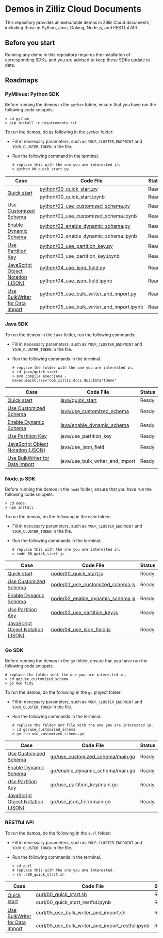 # Demos in Zilliz Cloud Documents

This repository provides all executable demos in Zilliz Cloud documents, including those in Python, Java, Golang, Node.js, and RESTful API.

## Before you start

Running any demo in this repository requires the installation of corresponding SDKs, and you are advised to keep these SDKs update to date.

## Roadmaps

### PyMilvus: Python SDK

Before running the demos in the `python` folder, ensure that you have run the following code snippets.

```shell
> cd python
> pip install -r requirements.txt
```

To run the demos, do as following in the `python` folder:

- Fill in necessary parameters, such as `YOUR_CLUSTER_ENDPOINT` and `YOUR_CLUSTER_TOKEN` in the file.

- Run the following command in the terminal.

    ```shell
    # replace this with the one you are interested in.
    > python 00_quick_start.py 
    ```

<table>
    <thead>
        <tr>
            <th>Case</th>
            <th>Code File</th>
            <th>Status</th>
        </tr>
    </thead>
    <tbody>
        <tr>
            <td rowspan="2"><a href="https://docs.zilliz.com/docs/quick-start-1">Quick start</a></td>
            <td><a href="https://github.com/zilliztech/zdoc-demos/blob/master/python/00_quick_start.py">python/00_quick_start.py</a></td>
            <td>Ready</td>
        </tr>
        <tr>
            <td>python/00_quick_start.ipynb</td>
            <td>Ready</td>
        </tr>
        <tr>
            <td rowspan=2><a href="https://docs.zilliz.com/docs/use-customized-schema">Use Customized Schema</a></td>
            <td><a href="https://github.com/zilliztech/zdoc-demos/blob/master/python/01_use_customized_schema.py">python/01_use_customized_schema.py</a></td>
            <td>Ready</td>
        </tr>
        <tr>
            <td>python/01_use_customized_schema.ipynb</td>
            <td>Ready</td>
        </tr>
        <tr>
            <td rowspan=2><a href="https://docs.zilliz.com/docs/enable_dynamic_schema">Enable Dynamic Schema</a></td>
            <td><a href="https://github.com/zilliztech/zdoc-demos/blob/master/python/02_enable_dynamic_schema.py.py">python/02_enable_dynamic_schema.py</a></td>
            <td>Ready</td>
        </tr>
        <tr>
            <td>python/02_enable_dynamic_schema.ipynb</td>
            <td>Ready</td>            
        </tr>
        <tr>
            <td rowspan=2><a href="https://docs.zilliz.com/docs/use_partition_key">Use Partition Key</a></td>
            <td><a href="https://github.com/zilliztech/zdoc-demos/blob/master/python/03_use_partition_key.py.py">python/03_use_partition_key.py</a></td>
            <td>Ready</td>
        </tr>
        <tr>
            <td>python/03_use_partition_key.ipynb</td>
            <td>Ready</td>            
        </tr>
        <tr>
            <td rowspan=2><a href="https://docs.zilliz.com/docs/javascript-object-notation-json-1">JavaScript Object Notation (JSON)</a></td>
            <td><a href="https://github.com/zilliztech/zdoc-demos/blob/master/python/04_use_json_field.py.py">python/04_use_json_field.py</a></td>
            <td>Ready</td>
        </tr>
        <tr>
            <td>python/04_use_json_field.ipynb</td>
            <td>Ready</td>            
        </tr>
        <tr>
            <td rowspan=2><a href="https://docs.zilliz.com/docs/use-bulkwriter-for-data-import">Use BulkWriter for Data Import</a></td>
            <td>python/05_use_bulk_writer_and_import.py</td>
            <td>Ready</td>
        </tr>
        <tr>
            <td>python/05_use_bulk_writer_and_import.ipynb</td>
            <td>Ready</td>            
        </tr>
    </tbody>
</table>


### Java SDK

To run the demos in the `java` folder, run the following commands:

- Fill in necessary parameters, such as `YOUR_CLUSTER_ENDPOINT` and `YOUR_CLUSTER_TOKEN` in the file.

- Run the following commands in the terminal.

    ```shell
    # replace the folder with the one you are interested in.
    > cd java/quick_start 
    > mvn compile exec:java -Dexec.mainClass="com.zilliz.docs.QuickStartDemo"
    ```

<table>
    <thead>
        <tr>
            <th>Case</th>
            <th>Code File</th>
            <th>Status</th>
        </tr>
    </thead>
    <tbody>
        <tr>
            <td><a href="https://docs.zilliz.com/docs/quick-start-1">Quick start</a></td>
            <td><a href="https://github.com/zilliztech/zdoc-demos/blob/master/java/quick_start/src/main/java/com/zilliz/docs/QuickStartDemo.java">java/quick_start</a></td>
            <td>Ready</td>
        </tr>
        <tr>
            <td><a href="https://docs.zilliz.com/docs/use-customized-schema">Use Customized Schema</a></td>
            <td><a href="https://github.com/zilliztech/zdoc-demos/blob/master/java/use_customized_schema/src/main/java/com/zilliz/docs/UseCustomizedSchemaDemo.java">java/use_customized_schema</a></td>
            <td>Ready</td>
        </tr>
        <tr>
            <td><a href="https://docs.zilliz.com/docs/enable_dynamic_schema">Enable Dynamic Schema</a></td>
            <td><a href="https://github.com/zilliztech/zdoc-demos/blob/master/java/enable_dynamic_schema/src/main/java/com/zilliz/docs/EnableDynamicSchemaDemo.java">java/enable_dynamic_schema</td>
            <td>Ready</td>
        </tr>
        <tr>
            <td><a href="https://docs.zilliz.com/docs/use_partition_key">Use Partition Key</a></td>
            <td>java/use_partition_key</td>
            <td>Ready</td>
        </tr>
        <tr>
            <td><a href="https://docs.zilliz.com/docs/javascript-object-notation-json-1">JavaScript Object Notation (JSON)</a></td>
            <td>java/use_json_field</td>
            <td>Ready</td>
        </tr>
        <tr>
            <td><a href="https://docs.zilliz.com/docs/use-bulkwriter-for-data-import">Use BulkWriter for Data Import</a></td>
            <td>java/use_bulk_writer_and_import</td>
            <td>Ready</td>
        </tr>
    </tbody>
</table>

### Node.js SDK

Before running the demos in the `node` folder, ensure that you have run the following code snippets.

```shell
> cd node
> npm install
```

To run the demos, do the following in the `node` folder:

- Fill in necessary parameters, such as `YOUR_CLUSTER_ENDPOINT` and `YOUR_CLUSTER_TOKEN` in the file.

- Run the following commands in the terminal.

    ```shell
    # replace this with the one you are interested in.
    > node 00_quick_start.js
    ```

<table>
    <thead>
        <tr>
            <th>Case</th>
            <th>Code File</th>
            <th>Status</th>
        </tr>
    </thead>
    <tbody>
        <tr>
            <td><a href="https://docs.zilliz.com/docs/quick-start-1">Quick start</a></td>
            <td><a href="https://github.com/zilliztech/zdoc-demos/blob/master/node/00_quick_start.js">node/00_quick_start.js</a></td>
            <td>Ready</td>
        </tr>
        <tr>
            <td><a href="https://docs.zilliz.com/docs/use-customized-schema">Use Customized Schema</a></td>
            <td><a href="https://github.com/zilliztech/zdoc-demos/blob/master/node/01_use_customized_schema.js">node/01_use_customized_schema.js</a></td>
            <td>Ready</td>
        </tr>
        <tr>
            <td><a href="https://docs.zilliz.com/docs/enable_dynamic_schema">Enable Dynamic Schema</a></td>
            <td><a href="https://github.com/zilliztech/zdoc-demos/blob/master/node/02_enable_dynamic_schema.js">node/02_enable_dynamic_schema.js</a></td>
            <td>Ready</td>
        </tr>
        <tr>
            <td><a href="https://docs.zilliz.com/docs/use_partition_key">Use Partition Key</a></td>
            <td><a href="https://github.com/zilliztech/zdoc-demos/blob/master/node/03_use_partition_key.js">node/03_use_partition_key.js</a></td>
            <td>Ready</td>
        </tr>
        <tr>
            <td><a href="https://docs.zilliz.com/docs/javascript-object-notation-json-1">JavaScript Object Notation (JSON)</a></td>
            <td><a href="https://github.com/zilliztech/zdoc-demos/blob/master/node/04_use_json_field.js">node/04_use_json_field.js</a></td>
            <td>Ready</td>
        </tr>
    </tbody>
</table>

### Go SDK

Before running the demos in the `go` folder, ensure that you have run the following code snippets.

```shell
# replace the folder with the one you are interested in.
> cd go/use_customized_schema
> go mod tidy
```

To run the demos, do the following in the `go` project folder:

- Fill in necessary parameters, such as `YOUR_CLUSTER_ENDPOINT` and `YOUR_CLUSTER_TOKEN` in the file.

- Run the following commands in the terminal.

    ```shell
    # replace the folder and file with the one you are interested in.
    > cd go/use_customized_schema
    > go run use_customized_schema.go
    ```

<table>
    <thead>
        <tr>
            <th>Case</th>
            <th>Code File</th>
            <th>Status</th>
        </tr>
    </thead>
    <tbody>
        <tr>
            <td><a href="https://docs.zilliz.com/docs/use-customized-schema">Use Customized Schema</a></td>
            <td><a href="https://github.com/zilliztech/zdoc-demos/blob/master/go/use_customized_schema/main.go">go/use_customized_schema/main.go</a></td>
            <td>Ready</td>
        </tr>
        <tr>
            <td><a href="https://docs.zilliz.com/docs/enable_dynamic_schema">Enable Dynamic Schema</a></td>
            <td>go/enable_dynamic_schema/main.go</td>
            <td>Ready</td>
        </tr>
        <tr>
            <td><a href="https://docs.zilliz.com/docs/use_partition_key">Use Partition Key</a></td>
            <td>go/use_partition_key/main.go</td>
            <td>Ready</td>
        </tr>
        <tr>
            <td><a href="https://docs.zilliz.com/docs/javascript-object-notation-json-1">JavaScript Object Notation (JSON)</a></td>
            <td>go/use_json_field/main.go</td>
            <td>Ready</td>
        </tr>
    </tbody>
</table>

### RESTful API

To run the demos, do the following in the `curl` folder:

- Fill in necessary parameters, such as `YOUR_CLUSTER_ENDPOINT` and `YOUR_CLUSTER_TOKEN` in the file.

- Run the following commands in the terminal.

    ```shell
    > cd curl
    # replace this with the one you are interested.
    > sh ./00_quick_start.sh
    ```

<table>
    <thead>
        <tr>
            <th>Case</th>
            <th>Code File</th>
            <th>Status</th>
        </tr>
    </thead>
    <tbody>
        <tr>
            <td rowspan=2><a href="https://docs.zilliz.com/docs/quick-start-1">Quick start</a></td>
            <td><a href="https://github.com/zilliztech/zdoc-demos/blob/master/node/00_quick_start.js">curl/00_quick_start.sh</a></td>
            <td>Ready</td>
        </tr>
        <tr>
            <td>curl/00_quick_start_restful.ipynb</td>
            <td>Ready</td>
        </tr>
        <tr>
            <td rowspan=2><a href="https://docs.zilliz.com/docs/use-bulkwriter-for-data-import">Use BulkWriter for Data Import</a></td>
            <td>curl/05_use_bulk_writer_and_import.sh</td>
            <td>Ready</td>
        </tr>
        <tr>
            <td>curl/05_use_bulk_writer_and_import_restful.ipynb</td>
            <td>Ready</td>
        </tr>
    </tbody>
</table>

